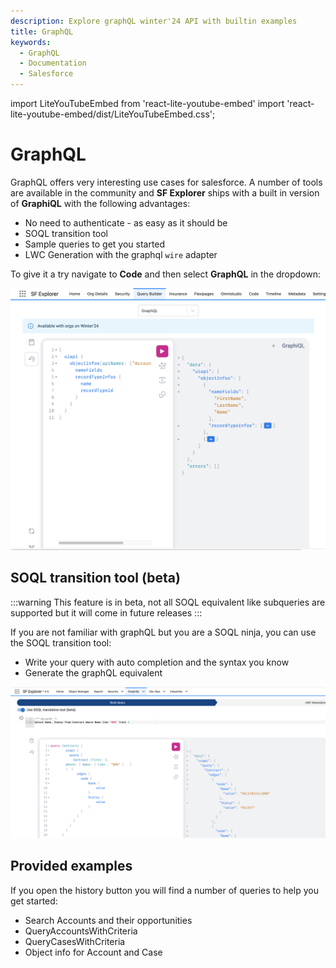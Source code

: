 ```yaml
---
description: Explore graphQL winter'24 API with builtin examples
title: GraphQL
keywords:
  - GraphQL
  - Documentation
  - Salesforce
---
```


import LiteYouTubeEmbed from 'react-lite-youtube-embed'
import 'react-lite-youtube-embed/dist/LiteYouTubeEmbed.css';


# GraphQL

GraphQL offers very interesting use cases for salesforce. A number of tools are available in the community and **SF Explorer** ships with a built in version of **GraphiQL** with the following advantages:
* No need to authenticate - as easy as it should be
* SOQL transition tool
* Sample queries to get you started  
* LWC Generation with the graphql `wire` adapter

To give it a try navigate to **Code** and then select **GraphQL** in the dropdown:

![example](./graphQL.png) 


## SOQL transition tool (beta)

:::warning
This feature is in beta, not all SOQL equivalent like subqueries are supported but it will come in future releases
:::

If you are not familiar with graphQL but you are a SOQL ninja, you can use the SOQL transition tool:
* Write your query with auto completion and the syntax you know
* Generate the graphQL equivalent


![example](./soqlTransition.png) 



## Provided examples
If you open the history button you will find a number of queries to help you get started:
* Search Accounts and their opportunities
* QueryAccountsWithCriteria
* QueryCasesWithCriteria
* Object info for Account and Case

<LiteYouTubeEmbed
              id="8kOW8amHmPI"
              params="autoplay=1&autohide=1&showinfo=0&rel=0"
              title="Security"
              poster="maxresdefault"
              webp
            />
